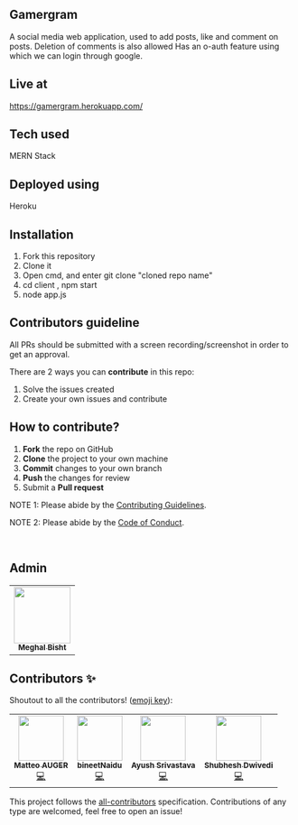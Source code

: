 ## Gamergram

A social media web application, used to add posts, like and comment on posts.
Deletion of comments is also allowed
Has an o-auth feature using which we can login through google.

## Live at 

https://gamergram.herokuapp.com/

## Tech used

MERN Stack

## Deployed using

Heroku

## Installation

1. Fork this repository
2. Clone it
3. Open cmd, and enter git clone "cloned repo name"
4. cd client , npm start
5. node app.js


## Contributors guideline

All PRs should be submitted with a screen recording/screenshot in order to get an approval.


There are 2 ways you can **contribute** in this repo:
1. Solve the issues created 
2. Create your own issues and contribute


 ## How to contribute?

 1. **Fork** the repo on GitHub
 2. **Clone** the project to your own machine
 3. **Commit** changes to your own branch
 4. **Push** the changes for review
 5. Submit a **Pull request** 

NOTE 1: Please abide by the [Contributing Guidelines](https://github.com/Webwiznitr/MilkERP/blob/master/CONTRIBUTING.md).

NOTE 2: Please abide by the [Code of Conduct](https://github.com/Webwiznitr/MilkERP/blob/master/CODE_OF_CONDUCT.md).

<br>

## Admin
<table>
  <tr>
    <td align="center"><a href="https://github.com/MeghalBisht"><img src="https://avatars1.githubusercontent.com/u/61330148?s=460&u=bb53887abb5d5bbc1040f2b29c53a89a86770391&v=4" width="100px;" alt=""/><br /><sub><b>Meghal Bisht</b></sub></a><br /></td>
  </tr>
</table>

## Contributors ✨

Shoutout to all the contributors! ([emoji key](https://allcontributors.org/docs/en/emoji-key)):

<!-- ALL-CONTRIBUTORS-LIST:START - Do not remove or modify this section -->

<table>
  <tr>
    <td align="center"><a href="https://github.com/matteoauger"><img src="https://avatars1.githubusercontent.com/u/33668505?s=460&u=852e165987d5bdb87dde18e93c4b3b1e42a9cb3f&v=4" width="80px;" alt=""/><br /><sub><b>Matteo AUGER</b></sub></a><br /><a href="https://github.com/MeghalBisht/Gamergram/pull/5" title="Code">💻</a></td>
    <td align="center"><a href="https://github.com/bineetNaidu"><img src="https://avatars2.githubusercontent.com/u/66471461?s=460&u=6f64e73da3c61019dd5f3d60b3d13a8591568b6e&v=4" width="80px;" alt=""/><br /><sub><b>bineetNaidu</b></sub></a><br /><a href="https://github.com/MeghalBisht/Gamergram/pull/6" title="Code">💻</a></td>
   <td align="center"><a href="https://github.com/ayush015"><img src="https://avatars0.githubusercontent.com/u/36740639?s=460&u=f9189b60d5a8aa2c21e30771ee934be230b2e2a9&v=4" width="80px;" alt=""/><br /><sub><b>Ayush Srivastava</b></sub></a><br /><a href="https://github.com/MeghalBisht/Gamergram/issues/10" title="Code">💻</a></td>
   <td align="center"><a href="https://github.com/shubheshdwivedi"><img src="https://avatars1.githubusercontent.com/u/20144724?s=460&u=8f55eb3fc44541f7c6dce0928aa320140d5e9b77&v=4" width="80px;" alt=""/><br /><sub><b>Shubhesh Dwivedi
</b></sub></a><br /><a href="https://github.com/MeghalBisht/Gamergram/pull/12" title="Code">💻</a></td>
  </tr>
</table>

<!-- markdownlint-enable -->
<!-- prettier-ignore-end -->
<!-- ALL-CONTRIBUTORS-LIST:END -->

This project follows the [all-contributors](https://github.com/all-contributors/all-contributors) specification. Contributions of any type are welcomed, feel free to open an issue! 

